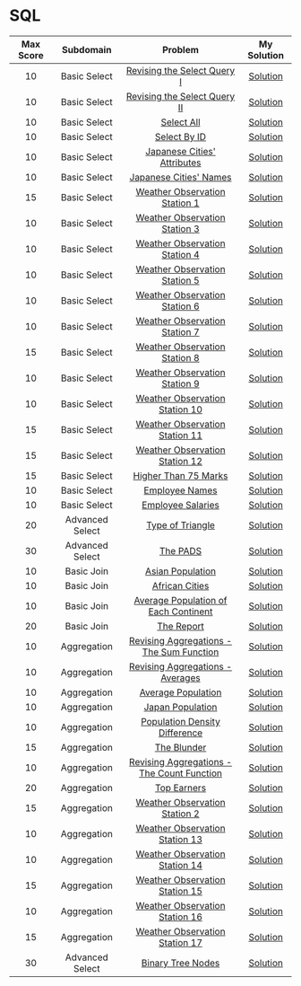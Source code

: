 # SQL

|   Max Score   |   Subdomain   |   Problem   |   My Solution  |  
|:--------------:|:-------------:|:-----------:|:--------------:|
|10|Basic Select|[Revising the Select Query I](https://www.hackerrank.com/challenges/revising-the-select-query/problem)|[Solution](https://github.com/jbrdge/HackerRankSolutions/blob/master/SQL/Basic%20Select/RevisingtheSelectQueryI.sql)|
|10|Basic Select|[Revising the Select Query II](https://www.hackerrank.com/challenges/revising-the-select-query-2/problem)|[Solution](https://github.com/jbrdge/HackerRankSolutions/blob/master/SQL/Basic%20Select/RevisingtheSelectQueryII.sql)|
|10|Basic Select|[Select All](https://www.hackerrank.com/challenges/select-all-sql/problem)|[Solution](https://github.com/jbrdge/HackerRankSolutions/blob/master/SQL/Basic%20Select/SelectAll.sql)|
|10|Basic Select|[Select By ID](https://www.hackerrank.com/challenges/select-by-id/problem)|[Solution](https://github.com/jbrdge/HackerRankSolutions/blob/master/SQL/Basic%20Select/SelectByID.sql)|
|10|Basic Select|[Japanese Cities' Attributes](https://www.hackerrank.com/challenges/japanese-cities-attributes/problem)|[Solution](https://github.com/jbrdge/HackerRankSolutions/blob/master/SQL/Basic%20Select/JapaneseCitiesAttributes.sql)|
|10|Basic Select|[Japanese Cities' Names](https://www.hackerrank.com/challenges/japanese-cities-name/problem)|[Solution](https://github.com/jbrdge/HackerRankSolutions/blob/master/SQL/Basic%20Select/JapaneseCitiesNames.sql)|
|15|Basic Select|[Weather Observation Station 1](https://www.hackerrank.com/challenges/weather-observation-station-1/problem)|[Solution](https://github.com/jbrdge/HackerRankSolutions/blob/master/SQL/Basic%20Select/WeatherObservationStation1.sql)|
|10|Basic Select|[Weather Observation Station 3](https://www.hackerrank.com/challenges/weather-observation-station-3/problem)|[Solution](https://github.com/jbrdge/HackerRankSolutions/blob/master/SQL/Basic%20Select/WeatherObservationStation3.sql)|
|10|Basic Select|[Weather Observation Station 4](https://www.hackerrank.com/challenges/weather-observation-station-4/problem)|[Solution](https://github.com/jbrdge/HackerRankSolutions/blob/master/SQL/Basic%20Select/WeatherObservationStation4.sql)|
|10|Basic Select|[Weather Observation Station 5](https://www.hackerrank.com/challenges/weather-observation-station-5/problem)|[Solution](https://github.com/jbrdge/HackerRankSolutions/blob/master/SQL/Basic%20Select/WeatherObservationStation5.sql)|
|10|Basic Select|[Weather Observation Station 6](https://www.hackerrank.com/challenges/weather-observation-station-6/problem)|[Solution](https://github.com/jbrdge/HackerRankSolutions/blob/master/SQL/Basic%20Select/WeatherObservationStation6.sql)|
|10|Basic Select|[Weather Observation Station 7](https://www.hackerrank.com/challenges/weather-observation-station-7/problem)|[Solution](https://github.com/jbrdge/HackerRankSolutions/blob/master/SQL/Basic%20Select/WeatherObservationStation7.sql)|
|15|Basic Select|[Weather Observation Station 8](https://www.hackerrank.com/challenges/weather-observation-station-8/problem)|[Solution](https://github.com/jbrdge/HackerRankSolutions/blob/master/SQL/Basic%20Select/WeatherObservationStation8.sql)|
|10|Basic Select|[Weather Observation Station 9](https://www.hackerrank.com/challenges/weather-observation-station-9/problem)|[Solution](https://github.com/jbrdge/HackerRankSolutions/blob/master/SQL/Basic%20Select/WeatherObservationStation9.sql)|
|10|Basic Select|[Weather Observation Station 10](https://www.hackerrank.com/challenges/weather-observation-station-10/problem)|[Solution](https://github.com/jbrdge/HackerRankSolutions/blob/master/SQL/Basic%20Select/WeatherObservationStation10.sql)|
|15|Basic Select|[Weather Observation Station 11](https://www.hackerrank.com/challenges/weather-observation-station-11/problem)|[Solution](https://github.com/jbrdge/HackerRankSolutions/blob/master/SQL/Basic%20Select/WeatherObservationStation11.sql)|
|15|Basic Select|[Weather Observation Station 12](https://www.hackerrank.com/challenges/weather-observation-station-12/problem)|[Solution](https://github.com/jbrdge/HackerRankSolutions/blob/master/SQL/Basic%20Select/WeatherObservationStation12.sql)|
|15|Basic Select|[Higher Than 75 Marks](https://www.hackerrank.com/challenges/more-than-75-marks/problem)|[Solution](https://github.com/jbrdge/HackerRankSolutions/blob/master/SQL/Basic%20Select/WeatherObservationStation12.sql)|
|10|Basic Select|[Employee Names](https://www.hackerrank.com/challenges/name-of-employees/problem)|[Solution](https://github.com/jbrdge/HackerRankSolutions/blob/master/SQL/Basic%20Select/EmployeeNames.sql)|
|10|Basic Select|[Employee Salaries](https://www.hackerrank.com/challenges/salary-of-employees/problem)|[Solution](https://github.com/jbrdge/HackerRankSolutions/blob/master/SQL/Basic%20Select/EmployeeSalaries.sql)|
|20|Advanced Select|[Type of Triangle](https://www.hackerrank.com/challenges/what-type-of-triangle/problem)|[Solution](https://github.com/jbrdge/HackerRankSolutions/blob/master/SQL/Advanced%20Select/TypeofTriangle.sql)|
|30|Advanced Select|[The PADS](https://www.hackerrank.com/challenges/the-pads/problem)|[Solution](https://github.com/jbrdge/HackerRankSolutions/blob/master/SQL/Advanced%20Select/ThePADS.sql)|
|10|Basic Join|[Asian Population](https://www.hackerrank.com/challenges/asian-population/problem)|[Solution](https://github.com/jbrdge/HackerRankSolutions/blob/master/SQL/Basic%20Join/AsianPopulation.sql)|
|10|Basic Join|[African Cities](https://www.hackerrank.com/challenges/african-cities/problem)|[Solution](https://github.com/jbrdge/HackerRankSolutions/blob/master/SQL/Basic%20Join/AfricanCities.sql)|
|10|Basic Join|[Average Population of Each Continent](https://www.hackerrank.com/challenges/average-population-of-each-continent/problem)|[Solution](https://github.com/jbrdge/HackerRankSolutions/blob/master/SQL/Basic%20Join/AveragePopulationofEachContinent.sql)|
|20|Basic Join|[The Report](https://www.hackerrank.com/challenges/the-report/problem)|[Solution](https://github.com/jbrdge/HackerRankSolutions/blob/master/SQL/Basic%20Join/TheReport.sql)|
|10|Aggregation|[Revising Aggregations - The Sum Function](https://www.hackerrank.com/challenges/revising-aggregations-sum/problem)|[Solution](https://github.com/jbrdge/HackerRankSolutions/blob/master/SQL/Aggregation/revisingAggregationsSum.sql)|
|10|Aggregation|[Revising Aggregations - Averages](https://www.hackerrank.com/challenges/revising-aggregations-the-average-function/problem)|[Solution](https://github.com/jbrdge/HackerRankSolutions/blob/master/SQL/Aggregation/revisingAggregationsTheAverageFunction.sql)|
|10|Aggregation|[Average Population](https://www.hackerrank.com/challenges/average-population/problem)|[Solution](https://github.com/jbrdge/HackerRankSolutions/blob/master/SQL/Aggregation/averagePopulation.sql)|
|10|Aggregation|[Japan Population](https://www.hackerrank.com/challenges/japan-population/problem)|[Solution](https://github.com/jbrdge/HackerRankSolutions/blob/master/SQL/Aggregation/japanPopulation.sql)|
|10|Aggregation|[Population Density Difference](https://www.hackerrank.com/challenges/population-density-difference/problem)|[Solution](https://github.com/jbrdge/HackerRankSolutions/blob/master/SQL/Aggregation/populationDensityDifference.sql)|
|15|Aggregation|[The Blunder](https://www.hackerrank.com/challenges/the-blunder/problem)|[Solution](https://github.com/jbrdge/HackerRankSolutions/blob/master/SQL/Aggregation/theBlunder.sql)|
|10|Aggregation|[Revising Aggregations - The Count Function](https://www.hackerrank.com/challenges/revising-aggregations-the-count-function/problem)|[Solution](https://github.com/jbrdge/HackerRankSolutions/blob/master/SQL/Aggregation/revisingAggregationsTheCountFunction.sql)|
|20|Aggregation|[Top Earners](https://www.hackerrank.com/challenges/earnings-of-employees/problem)|[Solution](https://github.com/jbrdge/HackerRankSolutions/blob/master/SQL/Aggregation/topEarners.sql)|
|15|Aggregation|[Weather Observation Station 2](https://www.hackerrank.com/challenges/weather-observation-station-2/problem)|[Solution](https://github.com/jbrdge/HackerRankSolutions/blob/master/SQL/Aggregation/weatherObservationStation2.sql)|
|10|Aggregation|[Weather Observation Station 13](https://www.hackerrank.com/challenges/weather-observation-station-13/problem)|[Solution](https://github.com/jbrdge/HackerRankSolutions/blob/master/SQL/Aggregation/weatherObservationStation13.sql)|
|10|Aggregation|[Weather Observation Station 14](https://www.hackerrank.com/challenges/weather-observation-station-14/problem)|[Solution](https://github.com/jbrdge/HackerRankSolutions/blob/master/SQL/Aggregation/weatherObservationStation14.sql)|
|15|Aggregation|[Weather Observation Station 15](https://www.hackerrank.com/challenges/weather-observation-station-15/problem)|[Solution](https://github.com/jbrdge/HackerRankSolutions/blob/master/SQL/Aggregation/weatherObservationStation15.sql)|
|10|Aggregation|[Weather Observation Station 16](https://www.hackerrank.com/challenges/weather-observation-station-16/problem)|[Solution](https://github.com/jbrdge/HackerRankSolutions/blob/master/SQL/Aggregation/weatherObservationStation16.sql)|
|15|Aggregation|[Weather Observation Station 17](https://www.hackerrank.com/challenges/weather-observation-station-17/problem)|[Solution](https://github.com/jbrdge/HackerRankSolutions/blob/master/SQL/Aggregation/weatherObservationStation17.sql)|
|30|Advanced Select|[Binary Tree Nodes](https://www.hackerrank.com/challenges/binary-search-tree-1/problem)|[Solution](https://github.com/jbrdge/HackerRankSolutions/blob/master/SQL/Aggregation/binarySearchTree1.sql)|